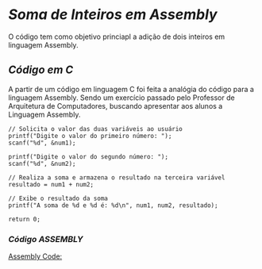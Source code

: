 # *Soma de Inteiros em Assembly*
O código tem como objetivo princiapl a adição de dois inteiros em linguagem Assembly.
## *Código em C*
A partir de um código em linguagem C foi feita a analógia do código para a linguagem Assembly. Sendo um exercício passado pelo Professor de Arquitetura de Computadores, buscando apresentar aos alunos a Linguagem Assembly. 

    // Solicita o valor das duas variáveis ao usuário
    printf("Digite o valor do primeiro número: ");
    scanf("%d", &num1);

    printf("Digite o valor do segundo número: ");
    scanf("%d", &num2);

    // Realiza a soma e armazena o resultado na terceira variável
    resultado = num1 + num2;

    // Exibe o resultado da soma
    printf("A soma de %d e %d é: %d\n", num1, num2, resultado);

    return 0;

### *Código ASSEMBLY*
[Assembly Code: ](https://github.com/Melissa-Francielle/assembly_soma_de_int/soma_de_inteiros.asm)
